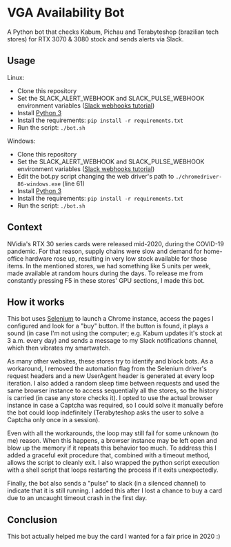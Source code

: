 # VGA Availability Bot

A Python bot that checks Kabum, Pichau and Terabyteshop (brazilian tech stores) for RTX 3070 &amp; 3080 stock and sends alerts via Slack.

## Usage

Linux:

-   Clone this repository
-   Set the SLACK_ALERT_WEBHOOK and SLACK_PULSE_WEBHOOK environment variables ([Slack webhooks tutorial](https://api.slack.com/messaging/webhooks))
-   Install [Python 3](https://www.python.org/downloads/)
-   Install the requirements: `pip install -r requirements.txt`
-   Run the script: `./bot.sh`

Windows:

-   Clone this repository
-   Set the SLACK_ALERT_WEBHOOK and SLACK_PULSE_WEBHOOK environment variables ([Slack webhooks tutorial](https://api.slack.com/messaging/webhooks))
-   Edit the bot.py script changing the web driver's path to `./chromedriver-86-windows.exe` (line 61)
-   Install [Python 3](https://www.python.org/downloads/)
-   Install the requirements: `pip install -r requirements.txt`
-   Run the script: `./bot.sh`

## Context

NVidia's RTX 30 series cards were released mid-2020, during the COVID-19 pandemic.
For that reason, supply chains were slow and demand for home-office hardware rose up, resulting in very low stock available for those items.
In the mentioned stores, we had something like 5 units per week, made available at random hours during the days.
To release me from constantly pressing F5 in these stores' GPU sections, I made this bot.

## How it works

This bot uses [Selenium](https://www.selenium.dev/) to launch a Chrome instance, access the pages I configured and look for a "buy" button.
If the button is found, it plays a sound (in case I'm not using the computer; e.g. Kabum updates it's stock at 3 a.m. every day) and sends a message to my Slack
notifications channel, which then vibrates my smartwatch.

As many other websites, these stores try to identify and block bots.
As a workaround, I removed the automation flag from the Selenium driver's request headers and a new UserAgent header is generated at every loop iteration.
I also added a random sleep time between requests and used the same browser instance to access sequentially all the stores, so the history is carried
(in case any store checks it).
I opted to use the actual browser instance in case a Captcha was required, so I could solve it manually before the bot could loop indefinitely
(Terabyteshop asks the user to solve a Captcha only once in a session).

Even with all the workarounds, the loop may still fail for some unknown (to me) reason.
When this happens, a browser instance may be left open and blow up the memory if it repeats this behavior too much.
To address this I added a graceful exit procedure that, combined with a timeout method, allows the script to cleanly exit.
I also wrapped the python script execution with a shell script that loops restarting the process if it exits unexpectedly.

Finally, the bot also sends a "pulse" to slack (in a silenced channel) to indicate that it is still running.
I added this after I lost a chance to buy a card due to an uncaught timeout crash in the first day.

## Conclusion

This bot actually helped me buy the card I wanted for a fair price in 2020 :)
